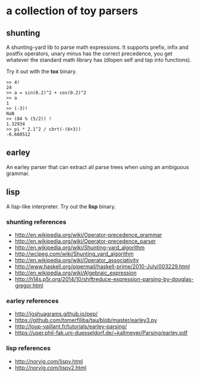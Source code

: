 # a collection of toy parsers

## shunting
A shunting-yard lib to parse math expressions.
It supports prefix, infix and postfix operators, unary minus has the correct precedence,
you get whatever the standard math library has (dlopen self and tap into functions).

Try it out with the **tox** binary.

```
>> 4!
24
>> a = sin(0.2)^2 + cos(0.2)^2
>> a
1
>> (-3)!
NaN
>> (84 % (5/2)) !
1.32934
>> pi * 2.1^2 / cbrt(-(6+3))
-6.660512
```

## earley
An earley parser that can extract all parse trees when using an ambiguous grammar.

## lisp
A lisp-like interpreter. Try out the **lisp** binary.


### shunting references
* http://en.wikipedia.org/wiki/Operator-precedence_grammar
* http://en.wikipedia.org/wiki/Operator-precedence_parser
* http://en.wikipedia.org/wiki/Shunting-yard_algorithm
* http://wcipeg.com/wiki/Shunting_yard_algorithm
* http://en.wikipedia.org/wiki/Operator_associativity
* http://www.haskell.org/pipermail/haskell-prime/2010-July/003229.html
* http://en.wikipedia.org/wiki/Algebraic_expression
* http://h14s.p5r.org/2014/10/shiftreduce-expression-parsing-by-douglas-gregor.html

### earley references
* http://joshuagrams.github.io/pep/
* https://github.com/tomerfiliba/tau/blob/master/earley3.py
* http://loup-vaillant.fr/tutorials/earley-parsing/
* https://user.phil-fak.uni-duesseldorf.de/~kallmeyer/Parsing/earley.pdf

### lisp references
* http://norvig.com/lispy.html
* http://norvig.com/lispy2.html
